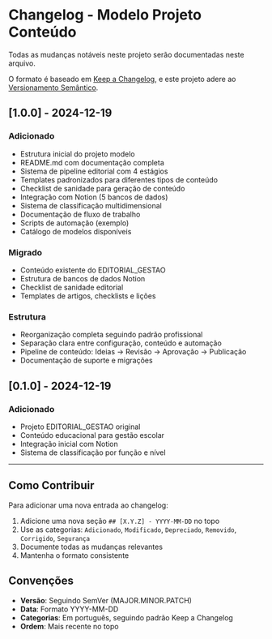 # Changelog - Modelo Projeto Conteúdo

Todas as mudanças notáveis neste projeto serão documentadas neste arquivo.

O formato é baseado em [Keep a Changelog](https://keepachangelog.com/pt-BR/1.0.0/),
e este projeto adere ao [Versionamento Semântico](https://semver.org/lang/pt-BR/).

## [1.0.0] - 2024-12-19

### Adicionado
- Estrutura inicial do projeto modelo
- README.md com documentação completa
- Sistema de pipeline editorial com 4 estágios
- Templates padronizados para diferentes tipos de conteúdo
- Checklist de sanidade para geração de conteúdo
- Integração com Notion (5 bancos de dados)
- Sistema de classificação multidimensional
- Documentação de fluxo de trabalho
- Scripts de automação (exemplo)
- Catálogo de modelos disponíveis

### Migrado
- Conteúdo existente do EDITORIAL_GESTAO
- Estrutura de bancos de dados Notion
- Checklist de sanidade editorial
- Templates de artigos, checklists e lições

### Estrutura
- Reorganização completa seguindo padrão profissional
- Separação clara entre configuração, conteúdo e automação
- Pipeline de conteúdo: Ideias → Revisão → Aprovação → Publicação
- Documentação de suporte e migrações

## [0.1.0] - 2024-12-19

### Adicionado
- Projeto EDITORIAL_GESTAO original
- Conteúdo educacional para gestão escolar
- Integração inicial com Notion
- Sistema de classificação por função e nível

---

## Como Contribuir

Para adicionar uma nova entrada ao changelog:

1. Adicione uma nova seção `## [X.Y.Z] - YYYY-MM-DD` no topo
2. Use as categorias: `Adicionado`, `Modificado`, `Depreciado`, `Removido`, `Corrigido`, `Segurança`
3. Documente todas as mudanças relevantes
4. Mantenha o formato consistente

## Convenções

- **Versão**: Seguindo SemVer (MAJOR.MINOR.PATCH)
- **Data**: Formato YYYY-MM-DD
- **Categorias**: Em português, seguindo padrão Keep a Changelog
- **Ordem**: Mais recente no topo